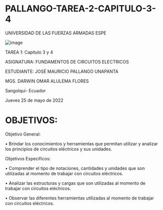 # PALLANGO-TAREA-2-CAPITULO-3-4

UNIVERSIDAD DE LAS FUERZAS ARMADAS ESPE



![image](https://user-images.githubusercontent.com/105695077/169195292-caeb0d12-8f66-4f08-bb58-2efffc44ccf5.png)




TAREA 1: Capitulo 3 y 4 



ASIGNATURA: FUNDAMENTOS DE CIRCUITOS ELECTRICOS

ESTUDIANTE: JOSÉ MAURICIO PALLANGO UNAPANTA

MGS. DARWIN OMAR ALULEMA FLORES

Sangolquí- Ecuador

Jueves 25 de mayo de 2022

# OBJETIVOS:

Objetivo General:

• Brindar los conocimientos y herramientas que permitan utilizar y analizar los principios de circuitos eléctricos y sus unidades.

Objetivos Específicos:

• Comprender el tipo de notaciones, cantidades y unidades que son utilizadas al momento de trabajar con circuitos eléctricos.

• Analizar las estructuras y cargas que son utilizadas al momento de trabajar con circuitos eléctricos.

• Observar las diferentes herramientas utilizadas al momento de trabajar con circuitos eléctricos.

